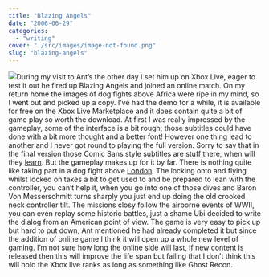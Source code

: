 ```yaml
---
title: "Blazing Angels"
date: "2006-06-29"
categories: 
  - "writing"
cover: "./src/images/image-not-found.png"
slug: "blazing-angels"
---
```


[![](/images/177614792_5604bffe19_m.jpg)](http://flickr.com/photos/70011121@N00/177614792 "Blazing Angels")During my visit to Ant’s the other day I set him up on Xbox Live, eager to test it out he fired up Blazing Angels and joined an online match. On my return home the images of dog fights above Africa were ripe in my mind, so I went out and picked up a copy. I’ve had the demo for a while, it is available for free on the Xbox Live Marketplace and it does contain quite a bit of game play so worth the download. At first I was really impressed by the gameplay, some of the interface is a bit rough; those subtitles could have done with a bit more thought and a better font! However one thing lead to another and I never got round to playing the full version. Sorry to say that in the final version those Comic Sans style subtitles are stuff there, when will they [learn](http://bancomicsans.com/). But the gameplay makes up for it by far. There is nothing quite like taking part in a dog fight above [London](http://static.flickr.com/76/177614802_f421836d35_o.jpg "Blazing Angels"). The locking onto and flying whilst locked on takes a bit to get used to and be prepared to lean with the controller, you can’t help it, when you go into one of those dives and Baron Von Messerschmitt turns sharply you just end up doing the old crooked neck controller tilt. The missions closy follow the airborne events of WWII, you can even replay some historic battles, just a shame Ubi decided to write the dialog from an American point of view. The game is very easy to pick up but hard to put down, Ant mentioned he had already completed it but since the addition of online game I think it will open up a whole new level of gaming. I’m not sure how long the online side will last, if new content is released then this will improve the life span but failing that I don’t think this will hold the Xbox live ranks as long as something like Ghost Recon.
